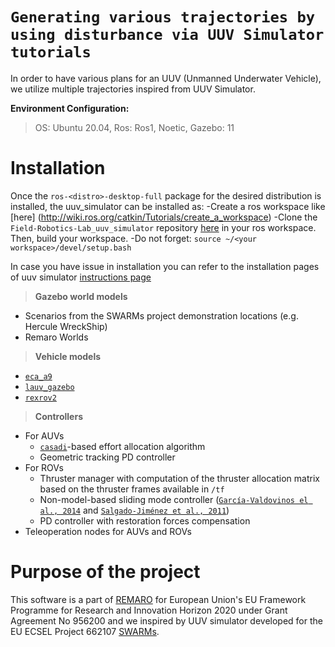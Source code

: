 # `Generating various trajectories by using disturbance via UUV Simulator tutorials`

In order to have various plans for an UUV (Unmanned Underwater Vehicle), we utilize multiple trajectories inspired from UUV Simulator.

 **Environment Configuration:**
> OS: Ubuntu 20.04, Ros: Ros1, Noetic, Gazebo: 11

# Installation

Once the `ros-<distro>-desktop-full` package for the desired distribution is installed, the uuv_simulator can be installed as:
-Create a ros workspace like [here] (http://wiki.ros.org/catkin/Tutorials/create_a_workspace)
-Clone the `Field-Robotics-Lab_uuv_simulator` repository [here](https://github.com/Field-Robotics-Lab/uuv_simulator) in your ros workspace. Then, build your workspace.
-Do not forget: `source ~/<your workspace>/devel/setup.bash`

In case you have issue in installation you can refer to the installation pages of uuv simulator [instructions page](https://uuvsimulator.github.io/installation/)

> **Gazebo world models**

- Scenarios from the SWARMs project demonstration locations (e.g. Hercule WreckShip)
- Remaro Worlds

> **Vehicle models**
- [`eca_a9`](https://github.com/uuvsimulator/eca_a9)
- [`lauv_gazebo`](https://github.com/uuvsimulator/lauv_gazebo)
- [`rexrov2`](https://github.com/uuvsimulator/rexrov2)


> **Controllers**

- For AUVs
    - [`casadi`](https://web.casadi.org/)-based effort allocation algorithm 
    - Geometric tracking PD controller
- For ROVs
    - Thruster manager with computation of the thruster allocation matrix based on the thruster frames available in `/tf`
    - Non-model-based sliding mode controller ([`García-Valdovinos el al., 2014`](https://journals.sagepub.com/doi/full/10.5772/56810) and [`Salgado-Jiménez et al., 2011`](http://cdn.intechopen.com/pdfs/15221.pdf))
    - PD controller with restoration forces compensation 
- Teleoperation nodes for AUVs and ROVs
 

# Purpose of the project

This software is a part of [REMARO](http://remaro.eu/) for European Union's EU Framework Programme for Research and Innovation Horizon 2020 under Grant Agreement No 956200 and we inspired by UUV simulator developed for the EU ECSEL Project 662107 [SWARMs](http://swarms.eu/).

